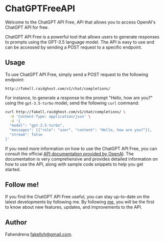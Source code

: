# ChatGPTFreeAPI

Welcome to the ChatGPT API Free, API that allows you to access OpenAI's ChatGPT API for free.

ChatGPT API Free is a powerful tool that allows users to generate responses to prompts using the GPT-3.5 language model. The API is easy to use and can be accessed by sending a POST request to a specific endpoint. 


## Usage

To use ChatGPT API Free, simply send a POST request to the following endpoint:

```
http://fakell.raidghost.com/v1/chat/completions/
```

For instance, to generate a response to the prompt "Hello, how are you?" using the `gpt-3.5-turbo` model, send the following `curl` command:

```sh
curl http://fakell.raidghost.com/v1/chat/completions/ \
  -H 'Content-Type: application/json' \
  -d '{
  "model": "gpt-3.5-turbo",
  "messages": [{"role": "user", "content": "Hello, how are you?"}],
  "stream": false
}'
```

If you need more information on how to use the ChatGPT API Free, you can consult the official [API documentation provided by OpenAI](https://platform.openai.com/docs/api-reference/chat/create). The documentation is very comprehensive and provides detailed information on how to use the API, along with sample code snippets to help you get started.

## Follow me!

If you find the ChatGPT API Free useful, you can stay up-to-date on the latest developments by following me. By following [me](https://github.com/fakellgit), you will be the first to know about new features, updates, and improvements to the API.

## Author
Fahendrena
[fakellyh@gmail.com](mailto:fakellyh@gmail.com).


